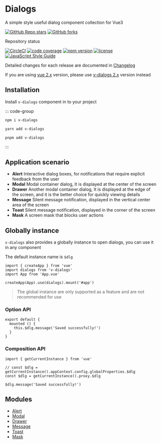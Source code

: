 # Dialogs

A simple style useful dialog component collection for Vue3

[![GitHub Repo stars](https://img.shields.io/github/stars/terryz/v-dialogs?style=social)](https://github.com/TerryZ/v-dialogs) [![GitHub forks](https://img.shields.io/github/forks/terryz/v-dialogs?style=social)](https://github.com/TerryZ/v-dialogs)

Repository status

[![CircleCI](https://dl.circleci.com/status-badge/img/gh/TerryZ/v-dialogs/tree/master.svg?style=svg)](https://dl.circleci.com/status-badge/redirect/gh/TerryZ/v-dialogs/tree/master) [![code coverage](https://codecov.io/gh/TerryZ/v-dialogs/branch/master/graph/badge.svg?token=FmdV7kVgIp)](https://codecov.io/gh/TerryZ/v-dialogs) [![npm version](https://img.shields.io/npm/v/v-dialogs.svg)](https://www.npmjs.com/package/v-dialogs) [![license](https://img.shields.io/badge/license-MIT-brightgreen.svg)](https://mit-license.org/) [![JavaScript Style Guide](https://img.shields.io/badge/code_style-standard-brightgreen.svg)](https://standardjs.com)

Detailed changes for each release are documented in [Changelog](https://github.com/TerryZ/v-dialogs/blob/dev/CHANGELOG.md)

If you are using [vue 2.x](https://v2.vuejs.org/v2/guide/) version, please use [v-dialogs 2.x](https://github.com/TerryZ/v-dialogs/tree/dev-vue-2) version instead

## Installation

Install `v-dialogs` component in to your project

::: code-group

```sh [npm]
npm i v-dialogs
```

```sh [yarn]
yarn add v-dialogs
```

```sh [pnpm]
pnpm add v-dialogs
```

:::

## Application scenario

- **Alert** Interactive dialog boxes, for notifications that require explicit feedback from the user
- **Modal** Modal container dialog, It is displayed at the center of the screen
- **Drawer** Another modal container dialog, It is displayed at the edge of the screen, and it is the better choice for quickly viewing details
- **Message** Silent message notification, displayed in the vertical center area of ​​the screen
- **Toast** Silent message notification, displayed in the corner of the screen
- **Mask** A screen mask that blocks user actions

## Globally instance

`v-dialogs` also provides a globally instance to open dialogs, you can use it in any component

The default instance name is `$dlg`

```js-vue
import { createApp } from 'vue'
import dialogs from 'v-dialogs'
import App from 'App.vue'

createApp(App).use(dialogs).mount('#app')
```

> The global instance are only supported as a feature and are not recommended for use

### Option API

```js-vue
export default {
  mounted () {
    this.$dlg.message('Saved successfully!')
  }
}
```

### Composition API

```js-vue
import { getCurrentInstance } from 'vue'

// const $dlg = getCurrentInstance().appContext.config.globalProperties.$dlg
const $dlg = getCurrentInstance().proxy.$dlg

$dlg.message('Saved successfully!')
```

## Modules

- [Alert](./alert)
- [Modal](./modal)
- [Drawer](./drawer)
- [Message](./message)
- [Toast](./toast)
- [Mask](./mask)
